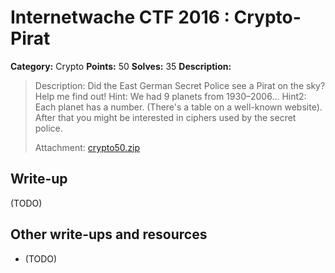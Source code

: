 # Internetwache CTF 2016 : Crypto-Pirat

**Category:** Crypto
**Points:** 50
**Solves:** 35
**Description:**

> Description: Did the East German Secret Police see a Pirat on the sky? Help me find out! Hint: We had 9 planets from 1930–2006... Hint2: Each planet has a number. (There's a table on a well-known website). After that you might be interested in ciphers used by the secret police.
>
>
> Attachment: [crypto50.zip](./crypto50.zip)


## Write-up

(TODO)

## Other write-ups and resources

* (TODO)
